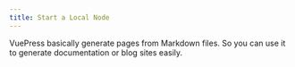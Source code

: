 ```yaml
---
title: Start a Local Node
---
```


VuePress basically generate pages from Markdown files. So you can use it to generate documentation or blog sites easily.
